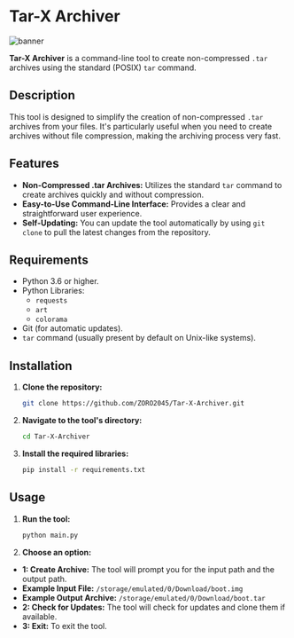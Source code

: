 # Tar-X Archiver

![banner](https://raw.githubusercontent.com/ZORO2045/Tar-X-Archiver/main/banner.png)

**Tar-X Archiver** is a command-line tool to create non-compressed `.tar` archives using the standard (POSIX) `tar` command.

## Description

This tool is designed to simplify the creation of non-compressed `.tar` archives from your files. It's particularly useful when you need to create archives without file compression, making the archiving process very fast.

## Features

*   **Non-Compressed .tar Archives:** Utilizes the standard `tar` command to create archives quickly and without compression.
*   **Easy-to-Use Command-Line Interface:** Provides a clear and straightforward user experience.
*   **Self-Updating:** You can update the tool automatically by using `git clone` to pull the latest changes from the repository.

## Requirements

*   Python 3.6 or higher.
*   Python Libraries:
    *   `requests`
    *   `art`
    *   `colorama`
*   Git (for automatic updates).
*   `tar` command (usually present by default on Unix-like systems).

## Installation

1.  **Clone the repository:**
    ```bash
    git clone https://github.com/ZORO2045/Tar-X-Archiver.git
    ```
2.  **Navigate to the tool's directory:**
    ```bash
    cd Tar-X-Archiver
    ```
3.  **Install the required libraries:**
    ```bash
    pip install -r requirements.txt
    ```

## Usage

1.  **Run the tool:**
    ```bash
    python main.py
    ```
2.  **Choose an option:**
   *   **1: Create Archive:** The tool will prompt you for the input path and the output path.
   *   **Example Input File:** `/storage/emulated/0/Download/boot.img`
   *   **Example Output Archive:** `/storage/emulated/0/Download/boot.tar`
   *   **2: Check for Updates:** The tool will check for updates and clone them if available.
   *   **3: Exit:** To exit the tool.

